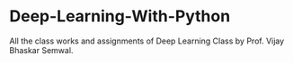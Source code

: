 # Deep-Learning-With-Python
All the class works and assignments of Deep Learning Class by Prof. Vijay Bhaskar Semwal.
